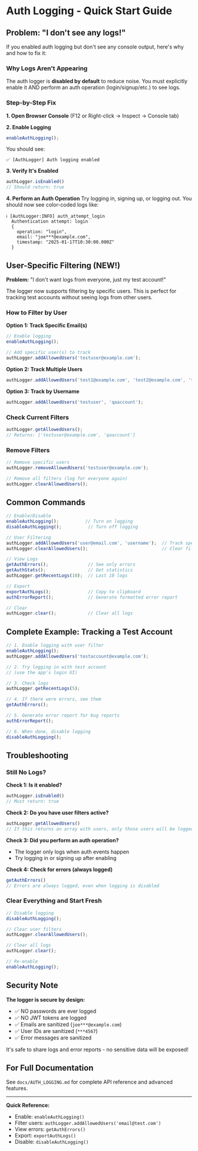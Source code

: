 # Auth Logging - Quick Start Guide

## Problem: "I don't see any logs!"

If you enabled auth logging but don't see any console output, here's why and how to fix it:

### Why Logs Aren't Appearing

The auth logger is **disabled by default** to reduce noise. You must explicitly enable it AND perform an auth operation (login/signup/etc.) to see logs.

### Step-by-Step Fix

**1. Open Browser Console** (F12 or Right-click → Inspect → Console tab)

**2. Enable Logging**
```javascript
enableAuthLogging();
```

You should see:
```
✅ [AuthLogger] Auth logging enabled
```

**3. Verify It's Enabled**
```javascript
authLogger.isEnabled()
// Should return: true
```

**4. Perform an Auth Operation**
Try logging in, signing up, or logging out. You should now see color-coded logs like:

```
ℹ️ [AuthLogger:INFO] auth_attempt_login
  Authentication attempt: login
  {
    operation: "login",
    email: "joe***@example.com",
    timestamp: "2025-01-17T10:30:00.000Z"
  }
```

## User-Specific Filtering (NEW!)

**Problem:** "I don't want logs from everyone, just my test account!"

The logger now supports filtering by specific users. This is perfect for tracking test accounts without seeing logs from other users.

### How to Filter by User

**Option 1: Track Specific Email(s)**
```javascript
// Enable logging
enableAuthLogging();

// Add specific user(s) to track
authLogger.addAllowedUsers('testuser@example.com');
```

**Option 2: Track Multiple Users**
```javascript
authLogger.addAllowedUsers('test1@example.com', 'test2@example.com', 'testaccount');
```

**Option 3: Track by Username**
```javascript
authLogger.addAllowedUsers('testuser', 'qaaccount');
```

### Check Current Filters
```javascript
authLogger.getAllowedUsers();
// Returns: ['testuser@example.com', 'qaaccount']
```

### Remove Filters
```javascript
// Remove specific users
authLogger.removeAllowedUsers('testuser@example.com');

// Remove all filters (log for everyone again)
authLogger.clearAllowedUsers();
```

## Common Commands

```javascript
// Enable/Disable
enableAuthLogging();          // Turn on logging
disableAuthLogging();          // Turn off logging

// User Filtering
authLogger.addAllowedUsers('user@email.com', 'username');  // Track specific users
authLogger.clearAllowedUsers();                            // Clear filters

// View Logs
getAuthErrors();               // See only errors
getAuthStats();                // Get statistics
authLogger.getRecentLogs(10);  // Last 10 logs

// Export
exportAuthLogs();              // Copy to clipboard
authErrorReport();             // Generate formatted error report

// Clear
authLogger.clear();            // Clear all logs
```

## Complete Example: Tracking a Test Account

```javascript
// 1. Enable logging with user filter
enableAuthLogging();
authLogger.addAllowedUsers('testaccount@example.com');

// 2. Try logging in with test account
// (use the app's login UI)

// 3. Check logs
authLogger.getRecentLogs(5);

// 4. If there were errors, see them
getAuthErrors();

// 5. Generate error report for bug reports
authErrorReport();

// 6. When done, disable logging
disableAuthLogging();
```

## Troubleshooting

### Still No Logs?

**Check 1: Is it enabled?**
```javascript
authLogger.isEnabled()
// Must return: true
```

**Check 2: Do you have user filters active?**
```javascript
authLogger.getAllowedUsers()
// If this returns an array with users, only those users will be logged
```

**Check 3: Did you perform an auth operation?**
- The logger only logs when auth events happen
- Try logging in or signing up after enabling

**Check 4: Check for errors (always logged)**
```javascript
getAuthErrors()
// Errors are always logged, even when logging is disabled
```

### Clear Everything and Start Fresh

```javascript
// Disable logging
disableAuthLogging();

// Clear user filters
authLogger.clearAllowedUsers();

// Clear all logs
authLogger.clear();

// Re-enable
enableAuthLogging();
```

## Security Note

**The logger is secure by design:**
- ✅ NO passwords are ever logged
- ✅ NO JWT tokens are logged
- ✅ Emails are sanitized (`joe***@example.com`)
- ✅ User IDs are sanitized (`***4567`)
- ✅ Error messages are sanitized

It's safe to share logs and error reports - no sensitive data will be exposed!

## For Full Documentation

See `docs/AUTH_LOGGING.md` for complete API reference and advanced features.

---

**Quick Reference:**
- Enable: `enableAuthLogging()`
- Filter users: `authLogger.addAllowedUsers('email@test.com')`
- View errors: `getAuthErrors()`
- Export: `exportAuthLogs()`
- Disable: `disableAuthLogging()`
